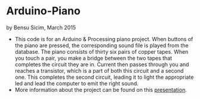 # Arduino-Piano
by Bensu Sicim, March 2015

- This code is for an Arduino & Processing piano project. When buttons of the piano are pressed, the corresponding sound file is played from the database. The piano consists of thirty six pairs of copper tapes. When you touch a pair, you make a bridge between the two tapes that completes the circuit they are in. Current then passes through you and reaches a transistor, which is a part of both this circuit and a second one. This completes the second circuit, leading it to light the appropriate led and lead the computer to emit the right sound.
- More information about the project can be found on this [presentation](https://drive.google.com/file/d/0B0kRusBBMf_mNzNXeDV5R2d2VHM/view?usp=sharing).
